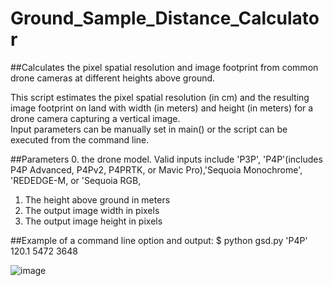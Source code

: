 # Ground_Sample_Distance_Calculator
##Calculates the pixel spatial resolution and image footprint from common drone cameras at different heights above ground.

This script estimates the pixel spatial resolution (in cm) and the resulting image footprint on land with width (in meters) and height (in meters) 
for a  drone camera capturing a vertical image.  
Input parameters can be manually set in main() or the script can be executed from the command line.

##Parameters
0.  the drone model.  Valid inputs include 'P3P', 'P4P'(includes P4P Advanced, P4Pv2, P4PRTK, or Mavic Pro),'Sequoia Monochrome', 'REDEDGE-M, or 'Sequoia RGB, 
1. The height above ground in meters
2. The output image width in pixels
3. The output image height in pixels


##Example of a command line option and output:   $ python gsd.py 'P4P' 120.1 5472 3648

![image](https://user-images.githubusercontent.com/71470542/164117821-89942935-676f-49eb-9e08-4d6be2138663.png)
